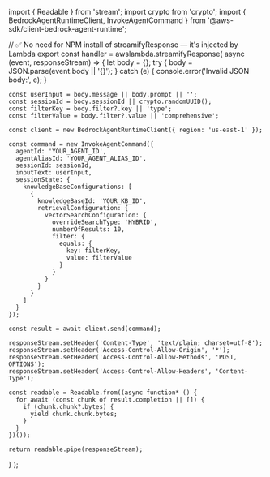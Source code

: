 import { Readable } from 'stream';
import crypto from 'crypto';
import {
  BedrockAgentRuntimeClient,
  InvokeAgentCommand
} from '@aws-sdk/client-bedrock-agent-runtime';

// ✅ No need for NPM install of streamifyResponse — it's injected by Lambda
export const handler = awslambda.streamifyResponse(
  async (event, responseStream) => {
    let body = {};
    try {
      body = JSON.parse(event.body || '{}');
    } catch (e) {
      console.error('Invalid JSON body:', e);
    }

    const userInput = body.message || body.prompt || '';
    const sessionId = body.sessionId || crypto.randomUUID();
    const filterKey = body.filter?.key || 'type';
    const filterValue = body.filter?.value || 'comprehensive';

    const client = new BedrockAgentRuntimeClient({ region: 'us-east-1' });

    const command = new InvokeAgentCommand({
      agentId: 'YOUR_AGENT_ID',
      agentAliasId: 'YOUR_AGENT_ALIAS_ID',
      sessionId: sessionId,
      inputText: userInput,
      sessionState: {
        knowledgeBaseConfigurations: [
          {
            knowledgeBaseId: 'YOUR_KB_ID',
            retrievalConfiguration: {
              vectorSearchConfiguration: {
                overrideSearchType: 'HYBRID',
                numberOfResults: 10,
                filter: {
                  equals: {
                    key: filterKey,
                    value: filterValue
                  }
                }
              }
            }
          }
        ]
      }
    });

    const result = await client.send(command);

    responseStream.setHeader('Content-Type', 'text/plain; charset=utf-8');
    responseStream.setHeader('Access-Control-Allow-Origin', '*');
    responseStream.setHeader('Access-Control-Allow-Methods', 'POST, OPTIONS');
    responseStream.setHeader('Access-Control-Allow-Headers', 'Content-Type');

    const readable = Readable.from((async function* () {
      for await (const chunk of result.completion || []) {
        if (chunk.chunk?.bytes) {
          yield chunk.chunk.bytes;
        }
      }
    })());

    return readable.pipe(responseStream);
  }
);
